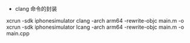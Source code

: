 - clang 命令的封装



xcrun -sdk iphonesimulator clang -arch arm64 -rewrite-objc main.m -o 
xcrun -sdk iphonesimulator lcang -arch arm64 -rewrite-objc main.m -o main.cpp